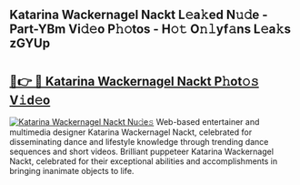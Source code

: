 ## Katarina Wackernagel Nackt L𝚎a𝚔ed N𝚞𝚍e - Part-YBm Vi𝚍𝚎o P𝚑𝚘tos - H𝚘𝚝 O𝚗𝚕yf𝚊ns L𝚎a𝚔s zGYUp

# <h2><a href="http://kf5qhoq.oniu.top/?m=Katarina+Wackernagel+Nackt">🔗👉 🔴 Katarina Wackernagel Nackt P𝚑ot𝚘𝚜 V𝚒d𝚎o</a></h2>

[![Katarina Wackernagel Nackt Nu𝚍e𝚜](https://i.imgur.com/0qMVB7G.gif)](http://kf5qhoq.oniu.top/?m=Katarina+Wackernagel+Nackt)
Web-based entertainer and multimedia designer Katarina Wackernagel Nackt, celebrated for disseminating dance and lifestyle knowledge through trending dance sequences and short videos. Brilliant puppeteer Katarina Wackernagel Nackt, celebrated for their exceptional abilities and accomplishments in bringing inanimate objects to life.  
